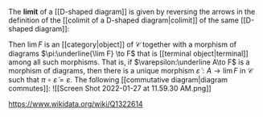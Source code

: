 The **limit** of a [[D-shaped diagram]] is given by reversing the arrows in the definition of the [[colimit of a D-shaped diagram|colimit]] of the same [[D-shaped diagram]]:

Then $\lim F$ is an [[category|object]] of $\mathcal C$  together with a morphism of diagrams $\pi:\underline{\lim F} \to F$ that is [[terminal object|terminal]] among all such morphisms. That is, if $\varepsilon:\underline A\to F$ is a morphism of diagrams, then there is a unique morphism $\tilde \varepsilon: A\to \lim F$ in $\mathcal C$ such that $\pi\circ \tilde\varepsilon = \varepsilon$. The following [[commutative diagram|diagram commutes]]:
![[Screen Shot 2022-01-27 at 11.59.30 AM.png]]

https://www.wikidata.org/wiki/Q1322614